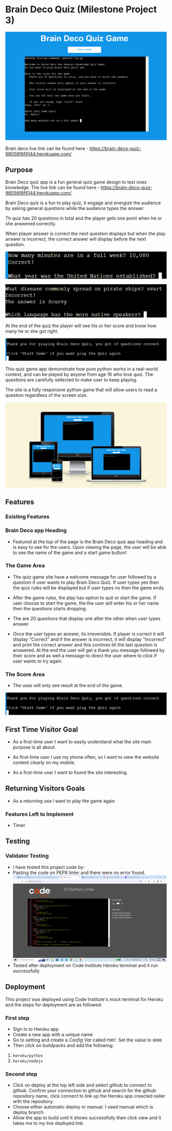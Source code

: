# Brain Deco Quiz (Milestone Project 3)
![Brain Deco](readme/braindeco.png)

Brain deco live link can be found here - <https://brain-deco-quiz-98056f8f6144.herokuapp.com/>

## Purpose
Brain Deco quiz app is a fun general quiz game design to test ones knowledge. The live link can be found here - <https://brain-deco-quiz-98056f8f6144.herokuapp.com/>

Brain Deco quiz is a fun to play quiz, it engage and energize the audience by asking general questions while the auidence types the answer. 

Th quiz has 20 questions in total and the player gets one point when he or she answered correctly.

When player answer is correct the next question displays but when the play answer is incorrect, the correct answer will display before the next question.

![Correct](readme/correct.png)

![Incorrect](readme/incorrect.png)

At the end of the quiz the player will see his or her score and know how many he or she got right.

![Score](readme/score.png)

This quiz game app demonstrate how pure python works in a real-world context, and can be played by anyone from age 16  who  love quiz. The questions are carefully sellected to make user to keep playing.

The site is a fully responsive python game that will allow users to read a question regardless of the screen size.

![Responsive Mockup](readme/responsive.png)

## Features

### Existing Features


### Brain Deco app Heading

- Featured at the top of the page is the Brain Deco quiz app heading and is easy to see for the users.
Upon viewing the page, the user will be able to see the name of the game and a start game button!

### The Game Area

- The quiz game site have a welcome message for user followed by a question if user wants to play Brain Deco Quiz. If user types yes then the quiz rules will be displayed but if user types no then the game ends.
- After the game rules, the play has option to quit or start the game. If user choose to start the game, the the user will enter his or her name then the questions starts dropping. 

- The are 20 questions that display one after the other when user types answer.
- Once the user types an answer, its irreversible. If player is correct it will display "Correct" and if the answer is incorrect, it will display "Incorrect" and print the correct answer and this contines till the last question is answered.
At the end the user will get a thank you message followed by their score and as well a message to direct the user where to click if user wants to try again.

### The Score Area

- The uses will only see result at the end of the game.

![score](readme/score.png)

## First Time Visitor Goal

- As a first-time user I want to easily understand what the site main purpose is all about.

- As first-time user I use my phone often, so I want to view the website content clearly on my mobile.

- As a first-time user I want to found the site interesting.

## Returning Visitors Goals

- As a returning use I want to play the game again

### Features Left to Implement
- Timer

## Testing

### Validator Testing
- I have tested this project code by:
- Pasting the code on PEP8 linter and there were no error found. ![PEP8 Python Validation](readme/2024-02-06.png)
- Tested after deployment on Code Institute Heroku terminal and it run successfully

## Deployment

This project was deployed using Code Institute's mock terminal for Heroku and the steps for deployment are as followed:
### First step
- Sign in to Heroku app
- Create a new app with a unique name
- Go to setting and create a _Config Var_ called `PORT`. Set the value to `8000`
- Then click on  buildpacks and add the following:
1. `heroku/python`
2. `heroku/nodejs`

### Second step
- Click on deploy at the top left side and select github to connect to github. Confirm your connection to github and search for the github repository name, click connect to link up the Heroku app creacted ealier with the repository.
- Choose either automatic deploy or manual. I used manual which is deploy branch.
- Allow the app to build until it shows successfully then click view and it takes me to my live deployed link.